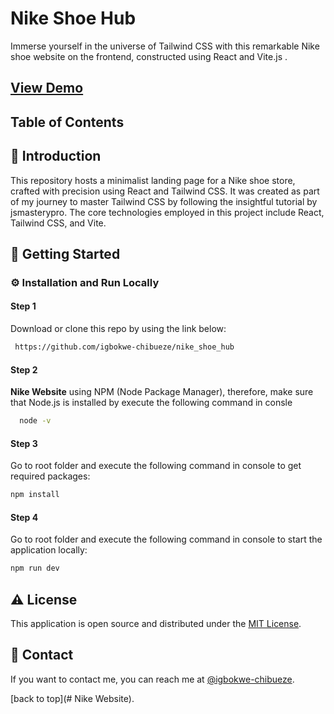 # Nike Shoe Hub

Immerse yourself in the universe of Tailwind CSS with this remarkable Nike shoe website on the frontend, constructed using React and Vite.js .

## [View Demo](https://)

## Table of Contents

## :star2: Introduction

This repository hosts a minimalist landing page for a Nike shoe store, crafted with precision using React and Tailwind CSS. It was created as part of my journey to master Tailwind CSS by following the insightful tutorial by jsmasterypro. The core technologies employed in this project include React, Tailwind CSS, and Vite.

## :toolbox: Getting Started

<!-- Installation -->

### :gear: Installation and Run Locally

#### Step 1

Download or clone this repo by using the link below:

```bash
 https://github.com/igbokwe-chibueze/nike_shoe_hub
```

#### Step 2

**Nike Website** using NPM (Node Package Manager), therefore, make sure that Node.js is installed by execute the following command in consle

```bash
  node -v
```

#### Step 3

Go to root folder and execute the following command in console to get required packages:

```bash
npm install
```

#### Step 4

Go to root folder and execute the following command in console to start the application locally:

```bash
npm run dev
```

## :warning: License

This application is open source and distributed under the [MIT License](LICENSE).

## :handshake: Contact

If you want to contact me, you can reach me at [@igbokwe-chibueze](https://github.com/igbokwe-chibueze).

[back to top](# Nike Website).
